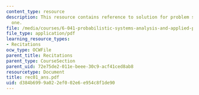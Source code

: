 ```yaml
---
content_type: resource
description: This resource contains reference to solution for problem set in recitaion
  one.
file: /media/courses/6-041-probabilistic-systems-analysis-and-applied-probability-spring-2006/d384b6999a022ef002e6e954c8f1de90_rec01_ans.pdf
file_type: application/pdf
learning_resource_types:
- Recitations
ocw_type: OCWFile
parent_title: Recitations
parent_type: CourseSection
parent_uid: 72e75de2-011e-beee-30c9-acf41ced8ab8
resourcetype: Document
title: rec01_ans.pdf
uid: d384b699-9a02-2ef0-02e6-e954c8f1de90
---
```

